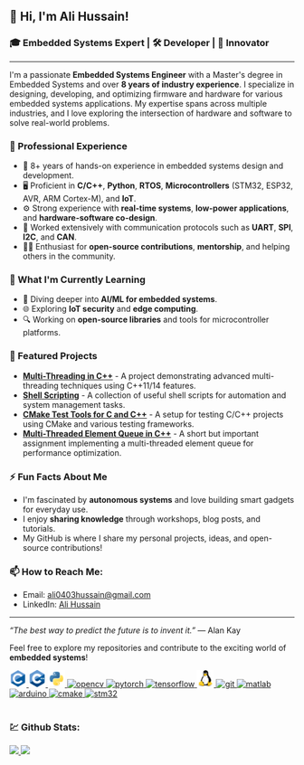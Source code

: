 ## 👋 Hi, I'm Ali Hussain! 

### 🎓 Embedded Systems Expert | 🛠️ Developer | 🚀 Innovator

---

I'm a passionate **Embedded Systems Engineer** with a Master's degree in Embedded Systems and over **8 years of industry experience**. I specialize in designing, developing, and optimizing firmware and hardware for various embedded systems applications. My expertise spans across multiple industries, and I love exploring the intersection of hardware and software to solve real-world problems.

### 💼 Professional Experience
- 🔧 8+ years of hands-on experience in embedded systems design and development.
- 🖥️ Proficient in **C/C++**, **Python**, **RTOS**, **Microcontrollers** (STM32, ESP32, AVR, ARM Cortex-M), and **IoT**.
- ⚙️ Strong experience with **real-time systems**, **low-power applications**, and **hardware-software co-design**.
- 📡 Worked extensively with communication protocols such as **UART**, **SPI**, **I2C**, and **CAN**.
- 🧑‍🏫 Enthusiast for **open-source contributions**, **mentorship**, and helping others in the community.

### 🌱 What I'm Currently Learning
- 🧠 Diving deeper into **AI/ML for embedded systems**.
- 🌐 Exploring **IoT security** and **edge computing**.
- 🔍 Working on **open-source libraries** and tools for microcontroller platforms.

### 🚀 Featured Projects
- **[Multi-Threading in C++](https://github.com/ali0403hussain/Learn-MultiThreading-Cplusplus)** - A project demonstrating advanced multi-threading techniques using C++11/14 features.
- **[Shell Scripting](https://github.com/ali0403hussain/Shell-Scripting)** - A collection of useful shell scripts for automation and system management tasks.
- **[CMake Test Tools for C and C++](https://github.com/ali0403hussain/Cmake-Tools-for-C-Cplusplus)** - A setup for testing C/C++ projects using CMake and various testing frameworks.
- **[Multi-Threaded Element Queue in C++](https://github.com/ali0403hussain/Multi-threaded-element-queue-in-Cplusplus)** - A short but important assignment implementing a multi-threaded element queue for performance optimization.

### ⚡ Fun Facts About Me
- I'm fascinated by **autonomous systems** and love building smart gadgets for everyday use.
- I enjoy **sharing knowledge** through workshops, blog posts, and tutorials.
- My GitHub is where I share my personal projects, ideas, and open-source contributions!

### 📫 How to Reach Me:
- Email: [ali0403hussain@gmail.com](mailto:ali0403hussain@gmail.com)
- LinkedIn: [Ali Hussain](https://www.linkedin.com/in/ali0403/)

---

_“The best way to predict the future is to invent it.”_ — Alan Kay

Feel free to explore my repositories and contribute to the exciting world of **embedded systems**! 

</p>
<a href="https://www.cprogramming.com/" target="_blank" rel="noreferrer"> <img src="https://raw.githubusercontent.com/devicons/devicon/master/icons/c/c-original.svg" alt="c" width="30" height="30"/> </a>
<a href="https://www.w3schools.com/cpp/" target="_blank" rel="noreferrer"> <img src="https://raw.githubusercontent.com/devicons/devicon/master/icons/cplusplus/cplusplus-original.svg" alt="cplusplus" width="30" height="30"/> </a>
<a href="https://www.python.org" target="_blank" rel="noreferrer"> <img src="https://raw.githubusercontent.com/devicons/devicon/master/icons/python/python-original.svg" alt="python" width="30" height="30"/> </a>
<a href="https://opencv.org/" target="_blank" rel="noreferrer"> <img src="https://www.vectorlogo.zone/logos/opencv/opencv-icon.svg" alt="opencv" width="30" height="30"/> </a> 
<a href="https://pytorch.org/" target="_blank" rel="noreferrer"> <img src="https://www.vectorlogo.zone/logos/pytorch/pytorch-icon.svg" alt="pytorch" width="30" height="30"/> </a> 
<a href="https://www.tensorflow.org" target="_blank" rel="noreferrer"> <img src="https://www.vectorlogo.zone/logos/tensorflow/tensorflow-icon.svg" alt="tensorflow" width="30" height="30"/> </a>
<a href="https://www.linux.org/" target="_blank" rel="noreferrer"> <img src="https://raw.githubusercontent.com/devicons/devicon/master/icons/linux/linux-original.svg" alt="linux" width="30" height="30"/> </a> 
<a href="https://git-scm.com/" target="_blank" rel="noreferrer"> <img src="https://www.vectorlogo.zone/logos/git-scm/git-scm-icon.svg" alt="git" width="30" height="30"/> </a> 
<a href="https://www.mathworks.com/" target="_blank" rel="noreferrer"> <img src="https://upload.wikimedia.org/wikipedia/commons/2/21/Matlab_Logo.png" alt="matlab" width="30" height="30"/> </a> 
<a href="https://www.arduino.cc/" target="_blank" rel="noreferrer"> <img src="https://cdn.worldvectorlogo.com/logos/arduino-1.svg" alt="arduino" width="30" height="30"/> </a> 
<a href="https://cmake.org/" target="_blank" rel="noreferrer"> <img src="https://cmake.org/wp-content/uploads/2023/08/CMake-Logo.svg" alt="cmake" width="50" height="30"/> </a>
<a href="https://www.st.com" target="_blank" rel="noreferrer"> <img src="https://wiki.stmicroelectronics.cn/stm32mcu/nsfr_img_auth.php/thumb/0/04/Package_MCU_blue.png/225px-Package_MCU_blue.png" alt="stm32" width="30" height="30"/> </a>
<br>
<br>

<h3 align="left">💹 Github Stats:</h3>
<div>
  <a href="https://github.com/CharlesDias">
  <img height="180em" src="https://github-readme-stats.vercel.app/api?username=ali0403hussain&include_all_commits=true&show_icons=true&theme=dark-mode-only"/>
  <img height="180em" src="https://github-readme-stats.vercel.app/api/top-langs?username=ali0403hussain&count_private=true&layout=compact&theme=dark-mode-only"/>
</div>
